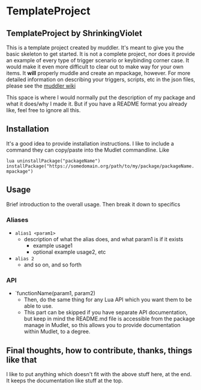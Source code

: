# TemplateProject

## TemplateProject by ShrinkingViolet

This is a template project created by muddler. It's meant to give you the basic skeleton to get started.
It is not a complete project, nor does it provide an example of every type of trigger scenario or keybinding corner case. It would make it even more difficult to clear out to make way for your own items.
It **will** properly muddle and create an mpackage, however.
For more detailed information on describing your triggers, scripts, etc in the json files, please see the [muddler wiki](https://github.com/demonnic/muddler/wiki)

This space is where I would normally put the description of my package and what it does/why I made it. But if you have a README format you already like, feel free to ignore all this.

## Installation

It's a good idea to provide installation instructions. I like to include a command they can copy/paste into the Mudlet commandline. Like

`lua uninstallPackage("packageName") installPackage("https://somedomain.org/path/to/my/package/packageName.mpackage")`

## Usage

Brief introduction to the overall usage. Then break it down to specifics

### Aliases

* `alias1 <param1>`
  * description of what the alias does, and what param1 is if it exists
    * example usage1
    * optional example usage2, etc
* `alias 2`
  * and so on, and so forth

### API

* `functionName(param1, param2)
  * Then, do the same thing for any Lua API which you want them to be able to use.
  * This part can be skipped if you have separate API documentation, but keep in mind the README.md file is accessible from the package manage in Mudlet, so this allows you to provide documentation within Mudlet, to a degree.

## Final thoughts, how to contribute, thanks, things like that

I like to put anything which doesn't fit with the above stuff here, at the end. It keeps the documentation like stuff at the top.

